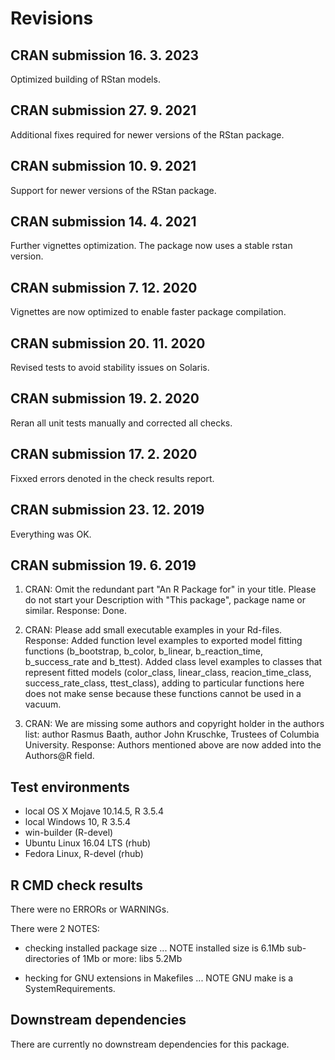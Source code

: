 # Revisions

## CRAN submission 16. 3. 2023

Optimized building of RStan models.

## CRAN submission 27. 9. 2021

Additional fixes required for newer versions of the RStan package.

## CRAN submission 10. 9. 2021

Support for newer versions of the RStan package.

## CRAN submission 14. 4. 2021

Further vignettes optimization. The package now uses a stable rstan version.

## CRAN submission 7. 12. 2020

Vignettes are now optimized to enable faster package compilation.

## CRAN submission 20. 11. 2020

Revised tests to avoid stability issues on Solaris.

## CRAN submission 19. 2. 2020

Reran all unit tests manually and corrected all checks.

## CRAN submission 17. 2. 2020

Fixxed errors denoted in the check results report.

## CRAN submission 23. 12. 2019

Everything was OK.

## CRAN submission 19. 6. 2019

1. CRAN: Omit the redundant part "An R Package for" in your title. Please do not start your Description with "This package", package name or similar.
Response: Done.

2. CRAN: Please add small executable examples in your Rd-files.
Response: Added function level examples to exported model fitting functions (b_bootstrap, b_color, b_linear, b_reaction_time, b_success_rate and b_ttest). Added class level examples to classes that represent fitted models (color_class, linear_class, reacion_time_class, success_rate_class, ttest_class), adding to particular functions here does not make sense because these functions cannot be used in a vacuum.

3. CRAN: We are missing some authors and copyright holder in the authors list: author Rasmus Baath, author John Kruschke, Trustees of Columbia University.
Response: Authors mentioned above are now added into the Authors@R field.

## Test environments

* local OS X Mojave 10.14.5, R 3.5.4
* local Windows 10, R 3.5.4
* win-builder (R-devel)
* Ubuntu Linux 16.04 LTS (rhub)
* Fedora Linux, R-devel (rhub)

## R CMD check results

There were no ERRORs or WARNINGs.

There were 2 NOTES:

* checking installed package size ... NOTE
    installed size is  6.1Mb
    sub-directories of 1Mb or more:
      libs   5.2Mb

* hecking for GNU extensions in Makefiles ... NOTE
    GNU make is a SystemRequirements.

## Downstream dependencies

There are currently no downstream dependencies for this package.
